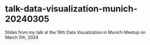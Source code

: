 # talk-data-visualization-munich-20240305
Slides from my talk at the 19th Data Visualization in Munich Meetup on March 5th, 2024
